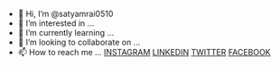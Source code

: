 - 👋 Hi, I’m @satyamrai0510
- 👀 I’m interested in ...
- 🌱 I’m currently learning ...
- 💞️ I’m looking to collaborate on ...
- 📫 How to reach me ...
[INSTAGRAM](https://www.instagram.com/satyamrai0510/)
[LINKEDIN](https://www.linkedin.com/satyamrai0510/)
[TWITTER](https://www.twitter.com/satyamrai0510/)
[FACEBOOK](https://www.facebook.com/satyamrai0510/)

<!---
satyamrai0510/satyamrai0510 is a ✨ special ✨ repository because its `README.md` (this file) appears on your GitHub profile.
You can click the Preview link to take a look at your changes.
--->
